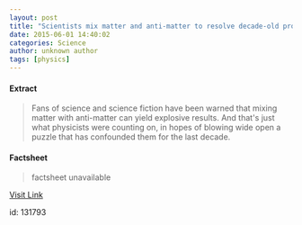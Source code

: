 ```yaml
---
layout: post
title: "Scientists mix matter and anti-matter to resolve decade-old proton puzzle"
date: 2015-06-01 14:40:02
categories: Science
author: unknown author
tags: [physics]
---
```



#### Extract
>Fans of science and science fiction have been warned that mixing matter with anti-matter can yield explosive results. And that's just what physicists were counting on, in hopes of blowing wide open a puzzle that has confounded them for the last decade.

#### Factsheet
>factsheet unavailable

[Visit Link](http://phys.org/news352372357.html)

id:  131793
